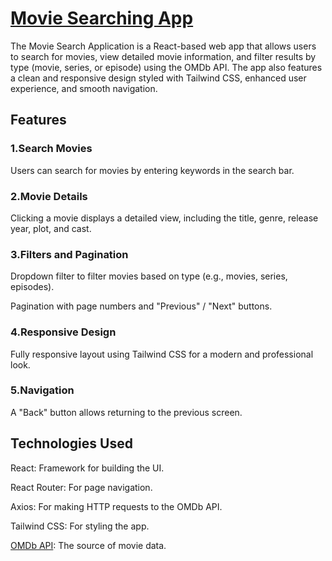 # [Movie Searching App](https://www.omdbapi.com)

The Movie Search Application is a React-based web app that allows users to search for movies, view detailed movie information, and filter results by type (movie, series, or episode) using the OMDb API. 
The app also features a clean and responsive design styled with Tailwind CSS, enhanced user experience, and smooth navigation.

## Features

### 1.Search Movies

Users can search for movies by entering keywords in the search bar.


### 2.Movie Details

Clicking a movie displays a detailed view, including the title, genre, release year, plot, and cast.


### 3.Filters and Pagination

Dropdown filter to filter movies based on type (e.g., movies, series, episodes).

Pagination with page numbers and "Previous" / "Next" buttons.


### 4.Responsive Design

Fully responsive layout using Tailwind CSS for a modern and professional look.


### 5.Navigation

A "Back" button allows returning to the previous screen.


## Technologies Used
React: Framework for building the UI.

React Router: For page navigation.

Axios: For making HTTP requests to the OMDb API.

Tailwind CSS: For styling the app.

[OMDb API](https://www.omdbapi.com): The source of movie data.
